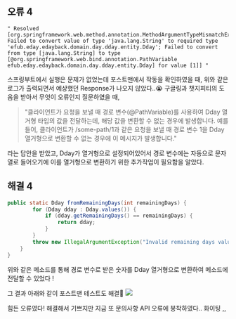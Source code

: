 ## 오류 4
```
" Resolved [org.springframework.web.method.annotation.MethodArgumentTypeMismatchException: Failed to convert value of type 'java.lang.String' to required type 'efub.eday.edayback.domain.day.dday.entity.Dday'; Failed to convert from type [java.lang.String] to type [@org.springframework.web.bind.annotation.PathVariable efub.eday.edayback.domain.day.dday.entity.Dday] for value [1]] "
```
스프링부트에서 실행은 문제가 없었는데 포스트맨에서 작동을 확인하였을 때, 위와 같은 로그가 출력되면서 예상했던 Response가 나오지 않았다..😭 구글링과 챗지피티의 도움을 받아서 무엇이 오류인지 질문하였을 때, 
> "클라이언트가 요청을 보낼 때 경로 변수(@PathVariable)를 사용하여 Dday 열거형 타입의 값을 전달하는데, 해당 값을 변환할 수 없는 경우에 발생합니다. 예를 들어, 클라이언트가 /some-path/1과 같은 요청을 보낼 때 경로 변수 1을 Dday 열거형으로 변환할 수 없는 경우에 이 메시지가 발생합니다."

라는 답안을 받았고, Dday가 열거형으로 설정되어있어서 경로 변수에는 자동으로 문자열로 들어오기에 이를 열거형으로 변환하기 위한 추가작업이 필요함을 알았다.

## 해결 4 

```java
public static Dday fromRemainingDays(int remainingDays) {
        for (Dday dday : Dday.values()) {
            if (dday.getRemainingDays() == remainingDays) {
                return dday;
            }
        }
        throw new IllegalArgumentException("Invalid remaining days value: " + remainingDays);
    }
}
```
위와 같은 메소드를 통해 경로 변수로 받은 숫자를 Dday 열거형으로 변환하여 메소드에 전달할 수 있었다 ! 

그 결과 아래와 같이 포스트맨 테스트도 해결🥰
![](https://velog.velcdn.com/images/chhaewxn/post/3ff7036c-2907-4c95-ab67-a9bda8ceae75/image.png)


힘든 오류였다! 해결해서 기쁘지만 지금 또 문의사항 API 오류에 봉착하였다.. 화이팅 ,, 
